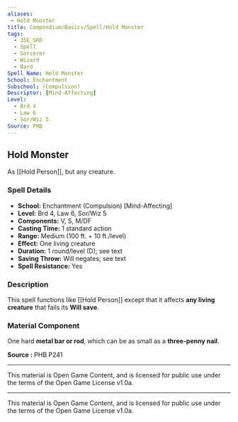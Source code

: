 ```yaml
---
aliases:
 - Hold Monster
title: Compendium/Basics/Spell/Hold Monster
tags:  
  - 35E_SRD  
  - Spell  
  - Sorcerer  
  - Wizard  
  - Bard  
Spell Name: Hold Monster
School: Enchantment
Subschool: (Compulsion)
Descriptor: [Mind-Affecting]
Level:  
  - Brd 4  
  - Law 6  
  - Sor/Wiz 5  
Source: PHB
---
```


## Hold Monster

As [[Hold Person]], but any creature.

### Spell Details

- **School:** Enchantment (Compulsion) [Mind-Affecting]  
- **Level:** Brd 4, Law 6, Sor/Wiz 5  
- **Components:** V, S, M/DF  
- **Casting Time:** 1 standard action  
- **Range:** Medium (100 ft. + 10 ft./level)  
- **Effect:** One living creature  
- **Duration:** 1 round/level (D); see text  
- **Saving Throw:** Will negates; see text  
- **Spell Resistance:** Yes  

### Description

This spell functions like [[Hold Person]] except that it affects **any living creature** that fails its **Will save**.

### Material Component

One hard **metal bar or rod**, which can be as small as a **three-penny nail**.



**Source :** PHB P241

---

This material is Open Game Content, and is licensed for public use under  
the terms of the Open Game License v1.0a.

---

This material is Open Game Content, and is licensed for public use under the terms of the Open Game License v1.0a.
